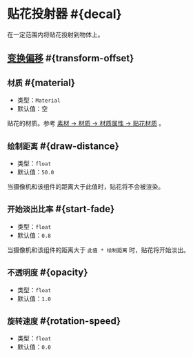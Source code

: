# 贴花投射器 #{decal}

在一定范围内将贴花投射到物体上。

## [变换偏移](item#变换偏移) #{transform-offset}

## `材质` #{material}

- 类型：`Material`
- 默认值：空

贴花的材质。参考 [素材 → 材质 → 材质属性 → 贴花材质](../assets#材质属性) 。

## `绘制距离` #{draw-distance}

- 类型：`float`
- 默认值：`50.0`

当摄像机和该组件的距离大于此值时，贴花将不会被渲染。

## `开始淡出比率` #{start-fade}

- 类型：`float`
- 默认值：`0.8`

当摄像机和该组件的距离大于 `此值 * 绘制距离` 时，贴花将开始淡出。

## `不透明度` #{opacity}

- 类型：`float`
- 默认值：`1.0`

## `旋转速度` #{rotation-speed}

- 类型：`float`
- 默认值：`0.0`
